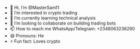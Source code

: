 - 👋 Hi, I’m @MasterSam11
- 👀 I’m interested in crypto trading 
- 🌱 I’m currently learning technical analysis 
- 💞️ I’m looking to collaborate on building trading bots 
- 📫 How to reach me WhatsApp/Telegram: +2348063236290
- 😄 Pronouns: He
- ⚡ Fun fact: Loves crypto 

<!---
MasterSam11/MasterSam11 is a ✨ special ✨ repository because its `README.md` (this file) appears on your GitHub profile.
You can click the Preview link to take a look at your changes.
--->
